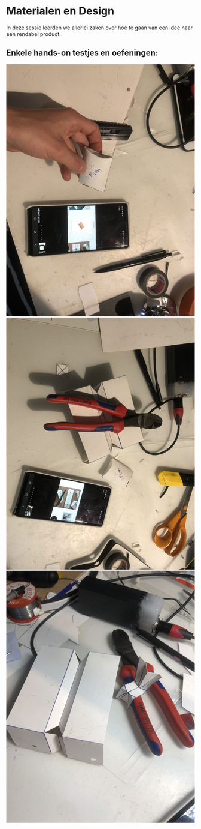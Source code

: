 # Materialen en Design
In deze sessie leerden we allerlei zaken over hoe te gaan van een idee naar een rendabel product.

## Enkele hands-on testjes en oefeningen:
![Foto Doosje](Doosje.jpg)
![Foto Tafel](Tafel.jpg)
![Foto Tafel + Stoel](TafelenStoel.jpg)
